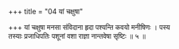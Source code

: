 +++
title = "04 यां चक्षुषा"

+++
यां चक्षुषा मनसा संविदाना हृदा पश्यन्ति कवयो मनीषिणः । पस्य  
तस्याः प्रजाधिपतिः पशूनां वशा राज्ञा नान्तवेषा सृष्टिः ॥ ५ ॥